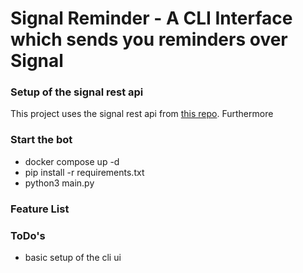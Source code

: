 # Signal Reminder - A CLI Interface which sends you reminders over Signal
### Setup of the signal rest api
This project uses the signal rest api from [this repo](https://github.com/bbernhard/signal-cli-rest-api).
Furthermore

### Start the bot
- docker compose up -d
- pip install -r requirements.txt
- python3 main.py



### Feature List


### ToDo's

- basic setup of the cli ui 